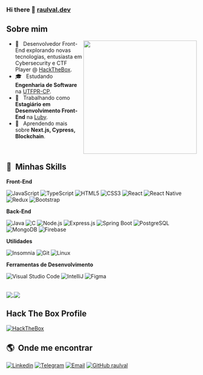### Hi there 👋 <a href="https://raulval.dev">raulval.dev</a>

##  Sobre mim

<img align="right" width="300" src="https://i2.wp.com/allhtaccess.info/wp-content/uploads/2018/03/programming.gif?fit=1281%2C716&ssl=1" />

- 🤔 &nbsp; Desenvolvedor Front-End explorando novas tecnologias, entusiasta em Cybersecurity e CTF Player @ <a href="https://app.hackthebox.com/profile/58032">HackTheBox</a>.
- 🎓 &nbsp; Estudando **Engenharia de Software** na <a href="http://www.utfpr.edu.br/">UTFPR-CP</a>.
- 💼 &nbsp; Trabalhando como **Estagiário em Desenvolvimento Front-End** na <a href="https://luby.com.br/">Luby</a>.
- 🌱 &nbsp; Aprendendo mais sobre **Next.js, Cypress, Blockchain**.


<br/>

## :rocket: &nbsp;Minhas Skills

**Front-End**
  
  ![JavaScript](https://img.shields.io/badge/JavaScript-323330?style=for-the-badge&logo=javascript&logoColor=F7DF1E)
  ![TypeScript](https://img.shields.io/badge/TypeScript-white?style=for-the-badge&logo=typescript)
  ![HTML5](https://img.shields.io/badge/HTML5-E34F26?style=for-the-badge&logo=html5&logoColor=white)
  ![CSS3](https://img.shields.io/badge/CSS3-1572B6?style=for-the-badge&logo=css3&logoColor=white)
  ![React](https://img.shields.io/badge/React-20232A?style=for-the-badge&logo=react&logoColor=61DAFB)
  ![React Native](https://img.shields.io/badge/React_Native-20232A?style=for-the-badge&logo=react&logoColor=61DAFB)
  ![Redux](https://img.shields.io/badge/Redux-593D88?style=for-the-badge&logo=redux&logoColor=white)
  ![Bootstrap](https://img.shields.io/badge/Bootstrap-563D7C?style=for-the-badge&logo=bootstrap&logoColor=white)
  
  
**Back-End**

  ![Java](https://img.shields.io/badge/Java-ED8B00?style=for-the-badge&logo=java&logoColor=white)
  ![C](https://img.shields.io/badge/C-00599C?style=for-the-badge&logo=c&logoColor=white)
  ![Node.js](https://img.shields.io/badge/Node.js-43853D?style=for-the-badge&logo=node.js&logoColor=white)
  ![Express.js](https://img.shields.io/badge/Express.js-404D59?style=for-the-badge)
  ![Spring Boot](https://img.shields.io/badge/Spring-6DB33F?style=for-the-badge&logo=spring&logoColor=white)
  ![PostgreSQL](https://img.shields.io/badge/PostgreSQL-316192?style=for-the-badge&logo=postgresql&logoColor=white)
  ![MongoDB](https://img.shields.io/badge/MongoDB-4EA94B?style=for-the-badge&logo=mongodb&logoColor=white)
  ![Firebase](https://img.shields.io/badge/Firebase-F29D0C?style=for-the-badge&logo=firebase&logoColor=white)
  
  

**Utilidades**

  ![Insomnia](https://img.shields.io/badge/-Insomnia-593D88?style=for-the-badge&logo=insomnia&logoColor=white)
  ![Git](https://img.shields.io/badge/Git-E34F26?style=for-the-badge&logo=git&logoColor=white)
  ![Linux](https://img.shields.io/badge/Linux-E34F26?style=for-the-badge&logo=linux&logoColor=white)
  
  

**Ferramentas de Desenvolvimento**

  ![Visual Studio Code](https://img.shields.io/badge/-VS%20Code-1572B6?style=for-the-badge&logo=visual-studio-code&logoColor=white)
  ![IntelliJ](https://img.shields.io/badge/-IntelliJ-323330?style=for-the-badge&logo=intellij-idea&logoColor=white)
  ![Figma](https://img.shields.io/badge/-Figma-323330?style=for-the-badge&logo=figma&logoColor=white)

<br/>

<a href="https://github.com/raulval">
  <img align="center" src="https://github-readme-stats.vercel.app/api/top-langs/?username=raulval&theme=dracula&hide_langs_below=1&layout=compact&langs_count=8" />
</a>

<a href="https://github.com/raulval">
  <img align="center" src="https://github-readme-stats.vercel.app/api?username=raulval&theme=dracula&show_icons=true&count_private=true&include_all_commits=true" />
</a>

<br/>

## Hack The Box Profile
[![HackTheBox](https://www.hackthebox.com/badge/image/58032)](https://app.hackthebox.com/profile/58032)


## :earth_americas: &nbsp;Onde me encontrar

[![Linkedin](https://img.shields.io/badge/-Linkedin-blue?style=for-the-badge&logo=Linkedin&logoColor=white&link=https://www.linkedin.com/in/raulval/)](https://www.linkedin.com/in/raulval/)
[![Telegram](https://img.shields.io/badge/Telegram-2CA5E0?style=for-the-badge&logo=telegram&logoColor=white&link=https://t.me/raul_val)](https://t.me/raul_val)
[![Email](https://img.shields.io/badge/raulval@pm.me-8B89CC?style=for-the-badge&logo=email&logoColor=white&link=mailto:raulval@pm.me)](mailto:raulval@pm.me)
[![GitHub raulval]( https://img.shields.io/github/followers/raulval?label=follow&style=for-the-badge)](https://github.com/raulval)
